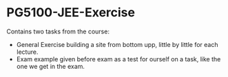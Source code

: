 # PG5100-JEE-Exercise
Contains two tasks from the course:
* General Exercise building a site from bottom upp, little by little for each lecture.
* Exam example given before exam as a test for ourself on a task, like the one we get in the exam.
